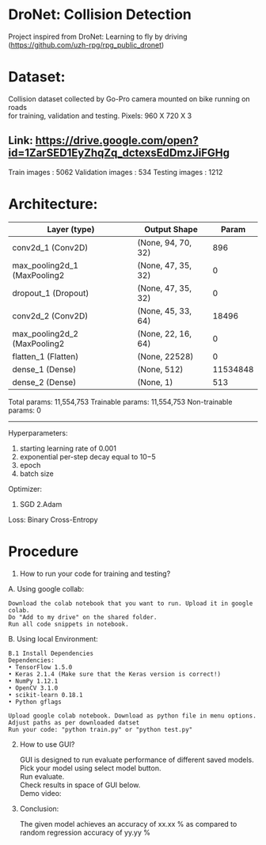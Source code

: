 # DroNet: Collision Detection

Project inspired from DroNet: Learning to fly by driving (https://github.com/uzh-rpg/rpg_public_dronet)

# Dataset:
Collision dataset collected by Go-Pro camera mounted on bike running on roads\
for training, validation and testing. Pixels: 960 X 720 X 3

## Link: https://drive.google.com/open?id=1ZarSED1EyZhqZq_dctexsEdDmzJiFGHg

Train images :      5062
Validation images : 534
Testing images :    1212

# Architecture:

|Layer (type)|Output Shape|Param|
|------------|------------|-----|
|conv2d_1 (Conv2D)|(None, 94, 70, 32)|896|
|max_pooling2d_1 (MaxPooling2|(None, 47, 35, 32)|0|   
|dropout_1 (Dropout)|(None, 47, 35, 32)|0|    
|conv2d_2 (Conv2D)|(None, 45, 33, 64)|18496|
|max_pooling2d_2 (MaxPooling2|(None, 22, 16, 64)|0| 
|flatten_1 (Flatten)|(None, 22528)|0|
|dense_1 (Dense)|(None, 512)|11534848|
|dense_2 (Dense)|(None, 1)|513       


Total params: 11,554,753
Trainable params: 11,554,753
Non-trainable params: 0
_________________________________________________________________

Hyperparameters:
1. starting learning rate of 0.001
2. exponential per-step decay equal to 10−5
3. epoch
4. batch size

Optimizer:
1. SGD
2.Adam

Loss:
Binary Cross-Entropy

# Procedure

1. How to run your code for training and testing?

A. Using google collab:

    Download the colab notebook that you want to run. Upload it in google colab.
    Do "Add to my drive" on the shared folder.
    Run all code snippets in notebook.
    
B. Using local Environment:

    B.1 Install Dependencies
    Dependencies:
    • TensorFlow 1.5.0
    • Keras 2.1.4 (Make sure that the Keras version is correct!)
    • NumPy 1.12.1
    • OpenCV 3.1.0
    • scikit-learn 0.18.1
    • Python gflags
    
    Upload google colab notebook. Download as python file in menu options.
    Adjust paths as per downloaded datset
    Run your code: "python train.py" or "python test.py"

2. How to use GUI?

    GUI is designed to run evaluate performance of different saved models.\
    Pick your model using select model button.\
    Run evaluate.\
    Check results in space of GUI below.\
    Demo video: 

3. Conclusion:
   
   The given model achieves an accuracy of xx.xx % as compared to random regression accuracy of yy.yy %
